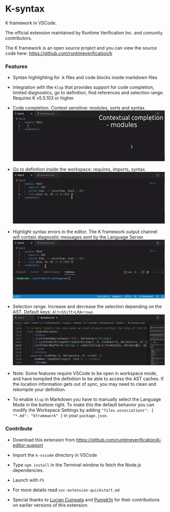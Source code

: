 # K-syntax

K framework in VSCode.

The official extension maintained by Runtime Verification Inc.
and comunity contributors.

The K framework is an open source project and you can view the source code
here: https://github.com/runtimeverification/k

### Features

- Syntax highlighting for .k files and code blocks inside markdown files

- Integration with the `klsp` that provides support for code completion,
  limited diagnostics, go to definition, find references and selection range. Requires K v5.5.103 or higher.

- Code completion. Context sensitive: modules, sorts and syntax.
![completion](https://raw.githubusercontent.com/runtimeverification/k-editor-support/0cf8c8b8bda423894046ab1055e79f164c5a26be/k-vscode/media/completion.gif)

- Go to definition inside the workspace: requires, imports, syntax.
![gotoDef](https://raw.githubusercontent.com/runtimeverification/k-editor-support/0cf8c8b8bda423894046ab1055e79f164c5a26be/k-vscode/media/gotoDef.gif)

- Highlight syntax errors in the editor. The K framework output channel will
  contain diagnostic messages sent by the Language Server.
![errors](https://raw.githubusercontent.com/runtimeverification/k-editor-support/0cf8c8b8bda423894046ab1055e79f164c5a26be/k-vscode/media/errors.gif)

- Selection range. Increase and decrease the selection depending on the AST. Default keys: `Alt+Shift+LRArrows`
![selection](https://raw.githubusercontent.com/runtimeverification/k-editor-support/0cf8c8b8bda423894046ab1055e79f164c5a26be/k-vscode/media/selection.gif)

- Note: Some features require VSCode to be open in workspace mode, and
  have kompiled the definition to be able to access the AST caches. If
  the location information gets out of sync, you may need to clean and
  rekompile your definition.

- To enable `klsp` in Markdown you have to manually select the
  Language Mode in the bottom right. To make this the default behavior
  you can modify the Workspace Settings by adding
  `"files.associations": { "*.md": "kframework" }` in your `package.json`.

### Contribute

- Download this extension from https://github.com/runtimeverification/k-editor-support

- Import the `k-vscode` directory in VSCode

- Type `npm install` in the Terminal window to fetch the Node.js dependencies.

- Launch with `F5`

- For more details read `vsc-extension-quickstart.md`

- Special thanks to [Lucian Cumpata](https://github.com/LucianCumpata) and [Pumpk1n](https://github.com/PumpkinDemo)
  for their contributions on earlier versions of this extension.